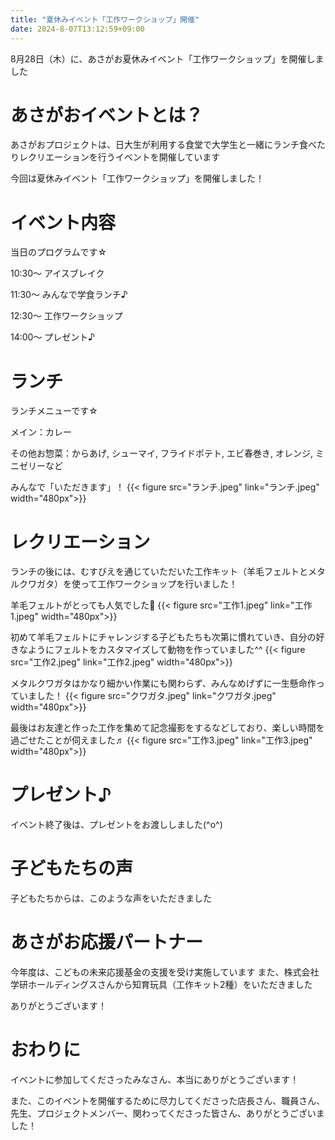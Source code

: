 ```yaml
---
title: "夏休みイベント「工作ワークショップ」開催"
date: 2024-8-07T13:12:59+09:00
---
```

8月28日（木）に、あさがお夏休みイベント「工作ワークショップ」を開催しました
<!--more-->
# あさがおイベントとは？
あさがおプロジェクトは、日大生が利用する食堂で大学生と一緒にランチ食べたりレクリエーションを行うイベントを開催しています

今回は夏休みイベント「工作ワークショップ」を開催しました！

# イベント内容
当日のプログラムです☆

10:30〜 アイスブレイク

11:30〜 みんなで学食ランチ♪

12:30〜 工作ワークショップ

14:00〜 プレゼント♪

# ランチ
ランチメニューです☆

メイン：カレー

その他お惣菜：からあげ, シューマイ, フライドポテト, エビ春巻き, オレンジ, ミニゼリーなど

みんなで「いただきます」！
{{< figure src="ランチ.jpeg" link="ランチ.jpeg" width="480px">}}

# レクリエーション
ランチの後には、むすびえを通じていただいた工作キット（羊毛フェルトとメタルクワガタ）を使って工作ワークショップを行いました！

羊毛フェルトがとっても人気でした🐏
{{< figure src="工作1.jpeg" link="工作1.jpeg" width="480px">}}

初めて羊毛フェルトにチャレンジする子どもたちも次第に慣れていき、自分の好きなようにフェルトをカスタマイズして動物を作っていました^^
{{< figure src="工作2.jpeg" link="工作2.jpeg" width="480px">}}

メタルクワガタはかなり細かい作業にも関わらず、みんなめげずに一生懸命作っていました！
{{< figure src="クワガタ.jpeg" link="クワガタ.jpeg" width="480px">}}

最後はお友達と作った工作を集めて記念撮影をするなどしており、楽しい時間を過ごせたことが伺えました♬
{{< figure src="工作3.jpeg" link="工作3.jpeg" width="480px">}}

# プレゼント♪
イベント終了後は、プレゼントをお渡ししました(^o^)

# 子どもたちの声
子どもたちからは、このような声をいただきました

# あさがお応援パートナー
今年度は、こどもの未来応援基金の支援を受け実施しています
また、株式会社学研ホールディングスさんから知育玩具（工作キット2種）をいただきました

ありがとうございます！

# おわりに
イベントに参加してくださったみなさん、本当にありがとうございます！

また、このイベントを開催するために尽力してくださった店長さん、職員さん、先生、プロジェクトメンバー、関わってくださった皆さん、ありがとうございました！